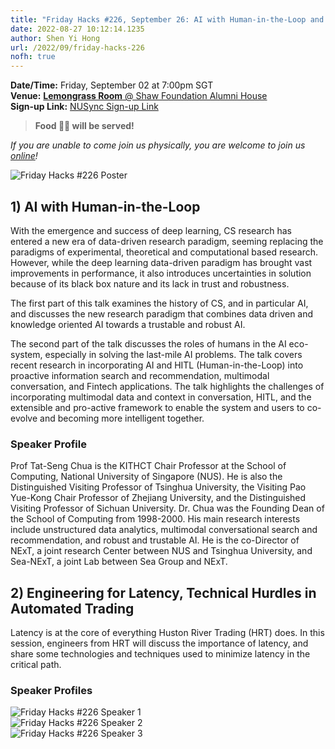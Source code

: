 ```yaml
---
title: "Friday Hacks #226, September 26: AI with Human-in-the-Loop and Engineering for Latency"
date: 2022-08-27 10:12:14.1235
author: Shen Yi Hong
url: /2022/09/friday-hacks-226
nofh: true
---
```


**Date/Time:** Friday, September 02 at 7:00pm SGT<br />
**Venue:** [**Lemongrass Room** @ Shaw Foundation Alumni House](https://goo.gl/maps/V1U2CYeW4Ct6Hu6g9)<br />
**Sign-up Link:** [NUSync Sign-up Link](https://nus.campuslabs.com/engage/submitter/form/start/555162)<br />

> **Food 🍱🍚 will be served!**

_If you are unable to come join us physically, you are welcome to join us [online](https://nus-sg.zoom.us/j/83482473723?pwd=TW5nWitzRFlhOWdLaEVKYlVGMjJDdz09)!_

<img src="/img/2022/fh/226/226.png" alt="Friday Hacks #226 Poster" /><br />

## 1) AI with Human-in-the-Loop

With the emergence and success of deep learning, CS research has entered a new era of data-driven research paradigm, seeming replacing the paradigms of experimental, theoretical and computational based research. However, while the deep learning data-driven paradigm has brought vast improvements in performance, it also introduces uncertainties in solution because of its black box nature and its lack in trust and robustness. 

The first part of this talk examines the history of CS, and in particular AI, and discusses the new research paradigm that combines data driven and knowledge oriented AI towards a trustable and robust AI.

The second part of the talk discusses the roles of humans in the AI eco-system, especially in solving the last-mile AI problems. The talk covers recent research in incorporating AI and HITL (Human-in-the-Loop) into proactive information search and recommendation, multimodal conversation, and Fintech applications. The talk highlights the challenges of incorporating multimodal data and context in conversation, HITL, and the extensible and pro-active framework to enable the system and users to co-evolve and becoming more intelligent together.

### Speaker Profile

Prof Tat-Seng Chua is the KITHCT Chair Professor at the School of Computing, National University of Singapore (NUS). He is also the Distinguished Visiting Professor of Tsinghua University, the Visiting Pao Yue-Kong Chair Professor of Zhejiang University, and the Distinguished Visiting Professor of Sichuan University. Dr. Chua was the Founding Dean of the School of Computing from 1998-2000. His main research interests include unstructured data analytics, multimodal conversational search and recommendation, and robust and trustable AI. He is the co-Director of NExT, a joint research Center between NUS and Tsinghua University, and Sea-NExT, a joint Lab between Sea Group and NExT.


## 2) Engineering for Latency, Technical Hurdles in Automated Trading 

Latency is at the core of everything Huston River Trading (HRT) does. In this session, engineers from HRT will discuss the importance of latency, and share some technologies and techniques used to minimize latency in the critical path.

### Speaker Profiles

<img src="/img/2022/fh/226/226-s1.jpg" alt="Friday Hacks #226 Speaker 1" /><br />
<img src="/img/2022/fh/226/226-s2.jpg" alt="Friday Hacks #226 Speaker 2" /><br />
<img src="/img/2022/fh/226/226-s3.jpg" alt="Friday Hacks #226 Speaker 3" /><br />